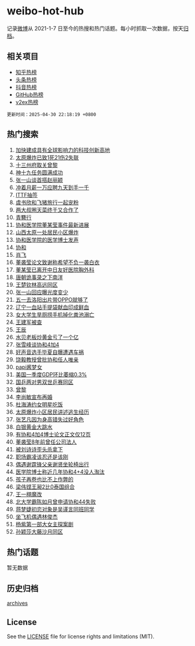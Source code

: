 # weibo-hot-hub

记录[微博](https://www.weibo.com)从 2021-1-7 日至今的热搜和热门话题。每小时抓取一次数据，按天[归档](archives)。

## 相关项目

- [知乎热榜](https://github.com/lonnyzhang423/zhihu-hot-hub)
- [头条热榜](https://github.com/lonnyzhang423/toutiao-hot-hub)
- [抖音热榜](https://github.com/lonnyzhang423/douyin-hot-hub)
- [GitHub热榜](https://github.com/lonnyzhang423/github-hot-hub)
- [v2ex热榜](https://github.com/lonnyzhang423/v2ex-hot-hub)


`更新时间：2025-04-30 22:18:19 +0800`

## 热门搜索

1. [加快建成具有全球影响力的科技创新高地](https://m.weibo.cn/search?containerid=100103type%3D1%26t%3D10%26q%3D%23%E5%8A%A0%E5%BF%AB%E5%BB%BA%E6%88%90%E5%85%B7%E6%9C%89%E5%85%A8%E7%90%83%E5%BD%B1%E5%93%8D%E5%8A%9B%E7%9A%84%E7%A7%91%E6%8A%80%E5%88%9B%E6%96%B0%E9%AB%98%E5%9C%B0%23&stream_entry_id=51&isnewpage=1&extparam=seat%3D1%26filter_type%3Drealtimehot%26stream_entry_id%3D51%26c_type%3D51%26dgr%3D0%26cate%3D10103%26pos%3D0%26q%3D%2523%25E5%258A%25A0%25E5%25BF%25AB%25E5%25BB%25BA%25E6%2588%2590%25E5%2585%25B7%25E6%259C%2589%25E5%2585%25A8%25E7%2590%2583%25E5%25BD%25B1%25E5%2593%258D%25E5%258A%259B%25E7%259A%2584%25E7%25A7%2591%25E6%258A%2580%25E5%2588%259B%25E6%2596%25B0%25E9%25AB%2598%25E5%259C%25B0%2523%26display_time%3D1746022698%26pre_seqid%3D17460226984289193126683)
1. [太原爆炸已致1死21伤2失联](https://m.weibo.cn/search?containerid=100103type%3D1%26t%3D10%26q%3D%23%E5%A4%AA%E5%8E%9F%E7%88%86%E7%82%B8%E5%B7%B2%E8%87%B41%E6%AD%BB21%E4%BC%A42%E5%A4%B1%E8%81%94%23&stream_entry_id=31&isnewpage=1&extparam=seat%3D1%26filter_type%3Drealtimehot%26c_type%3D31%26lcate%3D5001%26cate%3D5001%26q%3D%2523%25E5%25A4%25AA%25E5%258E%259F%25E7%2588%2586%25E7%2582%25B8%25E5%25B7%25B2%25E8%2587%25B41%25E6%25AD%25BB21%25E4%25BC%25A42%25E5%25A4%25B1%25E8%2581%2594%2523%26stream_entry_id%3D31%26flag%3D1%26band_rank%3D1%26realpos%3D1%26pos%3D0%26dgr%3D0%26display_time%3D1746022698%26pre_seqid%3D17460226984289193126683)
1. [十三州府取关曾黎](https://m.weibo.cn/search?containerid=100103type%3D1%26t%3D10%26q%3D%23%E5%8D%81%E4%B8%89%E5%B7%9E%E5%BA%9C%E5%8F%96%E5%85%B3%E6%9B%BE%E9%BB%8E%23&stream_entry_id=31&isnewpage=1&extparam=seat%3D1%26filter_type%3Drealtimehot%26c_type%3D31%26lcate%3D5001%26cate%3D5001%26q%3D%2523%25E5%258D%2581%25E4%25B8%2589%25E5%25B7%259E%25E5%25BA%259C%25E5%258F%2596%25E5%2585%25B3%25E6%259B%25BE%25E9%25BB%258E%2523%26stream_entry_id%3D31%26flag%3D2%26band_rank%3D2%26realpos%3D2%26pos%3D1%26dgr%3D0%26display_time%3D1746022698%26pre_seqid%3D17460226984289193126683)
1. [神十九任务圆满成功](https://m.weibo.cn/search?containerid=100103type%3D1%26t%3D10%26q%3D%23%E7%A5%9E%E5%8D%81%E4%B9%9D%E4%BB%BB%E5%8A%A1%E5%9C%86%E6%BB%A1%E6%88%90%E5%8A%9F%23&stream_entry_id=31&isnewpage=1&extparam=seat%3D1%26filter_type%3Drealtimehot%26c_type%3D31%26lcate%3D5001%26cate%3D5001%26q%3D%2523%25E7%25A5%259E%25E5%258D%2581%25E4%25B9%259D%25E4%25BB%25BB%25E5%258A%25A1%25E5%259C%2586%25E6%25BB%25A1%25E6%2588%2590%25E5%258A%259F%2523%26stream_entry_id%3D31%26flag%3D0%26band_rank%3D3%26realpos%3D3%26pos%3D2%26dgr%3D0%26display_time%3D1746022698%26pre_seqid%3D17460226984289193126683)
1. [张一山谈首搭赵丽颖](https://m.weibo.cn/search?containerid=100103type%3D1%26t%3D10%26q%3D%23%E5%BC%A0%E4%B8%80%E5%B1%B1%E8%B0%88%E9%A6%96%E6%90%AD%E8%B5%B5%E4%B8%BD%E9%A2%96%23&stream_entry_id=31&isnewpage=1&extparam=seat%3D1%26filter_type%3Drealtimehot%26c_type%3D31%26lcate%3D5001%26cate%3D5001%26q%3D%2523%25E5%25BC%25A0%25E4%25B8%2580%25E5%25B1%25B1%25E8%25B0%2588%25E9%25A6%2596%25E6%2590%25AD%25E8%25B5%25B5%25E4%25B8%25BD%25E9%25A2%2596%2523%26stream_entry_id%3D31%26flag%3D1%26band_rank%3D4%26realpos%3D4%26pos%3D3%26dgr%3D0%26display_time%3D1746022698%26pre_seqid%3D17460226984289193126683)
1. [冲着月薪一万应聘九天到手一千](https://m.weibo.cn/search?containerid=100103type%3D1%26t%3D10%26q%3D%23%E5%86%B2%E7%9D%80%E6%9C%88%E8%96%AA%E4%B8%80%E4%B8%87%E5%BA%94%E8%81%98%E4%B9%9D%E5%A4%A9%E5%88%B0%E6%89%8B%E4%B8%80%E5%8D%83%23&stream_entry_id=31&isnewpage=1&extparam=seat%3D1%26filter_type%3Drealtimehot%26c_type%3D31%26lcate%3D5001%26cate%3D5001%26q%3D%2523%25E5%2586%25B2%25E7%259D%2580%25E6%259C%2588%25E8%2596%25AA%25E4%25B8%2580%25E4%25B8%2587%25E5%25BA%2594%25E8%2581%2598%25E4%25B9%259D%25E5%25A4%25A9%25E5%2588%25B0%25E6%2589%258B%25E4%25B8%2580%25E5%258D%2583%2523%26stream_entry_id%3D31%26flag%3D0%26band_rank%3D5%26realpos%3D5%26pos%3D4%26dgr%3D0%26display_time%3D1746022698%26pre_seqid%3D17460226984289193126683)
1. [ITTF抽签](https://m.weibo.cn/search?containerid=100103type%3D1%26t%3D10%26q%3DITTF%E6%8A%BD%E7%AD%BE&stream_entry_id=31&isnewpage=1&extparam=seat%3D1%26filter_type%3Drealtimehot%26c_type%3D31%26lcate%3D5001%26cate%3D5001%26q%3DITTF%25E6%258A%25BD%25E7%25AD%25BE%26stream_entry_id%3D31%26flag%3D1%26band_rank%3D6%26realpos%3D6%26pos%3D5%26dgr%3D0%26display_time%3D1746022698%26pre_seqid%3D17460226984289193126683)
1. [虞书欣和飞猪旅行一起宠粉](https://m.weibo.cn/search?containerid=100103type%3D1%26t%3D10%26q%3D%23%E8%99%9E%E4%B9%A6%E6%AC%A3%E5%92%8C%E9%A3%9E%E7%8C%AA%E6%97%85%E8%A1%8C%E4%B8%80%E8%B5%B7%E5%AE%A0%E7%B2%89%23&stream_entry_id=31&isnewpage=1&extparam=seat%3D1%26filter_type%3Drealtimehot%26c_type%3D31%26lcate%3D5001%26cate%3D5001%26q%3D%2523%25E8%2599%259E%25E4%25B9%25A6%25E6%25AC%25A3%25E5%2592%258C%25E9%25A3%259E%25E7%258C%25AA%25E6%2597%2585%25E8%25A1%258C%25E4%25B8%2580%25E8%25B5%25B7%25E5%25AE%25A0%25E7%25B2%2589%2523%26dgr%3D0%26adid%3D284864%26topic_ad%3D1%26band_rank%3D7%26stream_entry_id%3D31%26pos%3D6%26is_ad_pos%3D1%26display_time%3D1746022698%26pre_seqid%3D17460226984289193126683)
1. [两大叔圈天菜终于又合作了](https://m.weibo.cn/search?containerid=100103type%3D1%26t%3D10%26q%3D%E4%B8%A4%E5%A4%A7%E5%8F%94%E5%9C%88%E5%A4%A9%E8%8F%9C%E7%BB%88%E4%BA%8E%E5%8F%88%E5%90%88%E4%BD%9C%E4%BA%86&stream_entry_id=31&isnewpage=1&extparam=seat%3D1%26filter_type%3Drealtimehot%26c_type%3D31%26lcate%3D5001%26cate%3D5001%26q%3D%25E4%25B8%25A4%25E5%25A4%25A7%25E5%258F%2594%25E5%259C%2588%25E5%25A4%25A9%25E8%258F%259C%25E7%25BB%2588%25E4%25BA%258E%25E5%258F%2588%25E5%2590%2588%25E4%25BD%259C%25E4%25BA%2586%26stream_entry_id%3D31%26flag%3D1%26band_rank%3D7%26realpos%3D7%26pos%3D7%26dgr%3D0%26display_time%3D1746022698%26pre_seqid%3D17460226984289193126683)
1. [青簪行](https://m.weibo.cn/search?containerid=100103type%3D1%26t%3D10%26q%3D%E9%9D%92%E7%B0%AA%E8%A1%8C&stream_entry_id=31&isnewpage=1&extparam=seat%3D1%26filter_type%3Drealtimehot%26c_type%3D31%26lcate%3D5001%26cate%3D5001%26q%3D%25E9%259D%2592%25E7%25B0%25AA%25E8%25A1%258C%26stream_entry_id%3D31%26flag%3D2%26band_rank%3D8%26realpos%3D8%26pos%3D8%26dgr%3D0%26display_time%3D1746022698%26pre_seqid%3D17460226984289193126683)
1. [协和医学院董某莹事件最新进展](https://m.weibo.cn/search?containerid=100103type%3D1%26t%3D10%26q%3D%E5%8D%8F%E5%92%8C%E5%8C%BB%E5%AD%A6%E9%99%A2%E8%91%A3%E6%9F%90%E8%8E%B9%E4%BA%8B%E4%BB%B6%E6%9C%80%E6%96%B0%E8%BF%9B%E5%B1%95&stream_entry_id=31&isnewpage=1&extparam=seat%3D1%26filter_type%3Drealtimehot%26c_type%3D31%26lcate%3D5001%26cate%3D5001%26q%3D%25E5%258D%258F%25E5%2592%258C%25E5%258C%25BB%25E5%25AD%25A6%25E9%2599%25A2%25E8%2591%25A3%25E6%259F%2590%25E8%258E%25B9%25E4%25BA%258B%25E4%25BB%25B6%25E6%259C%2580%25E6%2596%25B0%25E8%25BF%259B%25E5%25B1%2595%26stream_entry_id%3D31%26flag%3D16%26band_rank%3D9%26realpos%3D9%26pos%3D9%26dgr%3D0%26display_time%3D1746022698%26pre_seqid%3D17460226984289193126683)
1. [山西太原一处居民小区爆炸](https://m.weibo.cn/search?containerid=100103type%3D1%26t%3D10%26q%3D%23%E5%B1%B1%E8%A5%BF%E5%A4%AA%E5%8E%9F%E4%B8%80%E5%A4%84%E5%B1%85%E6%B0%91%E5%B0%8F%E5%8C%BA%E7%88%86%E7%82%B8%23&stream_entry_id=31&isnewpage=1&extparam=seat%3D1%26filter_type%3Drealtimehot%26c_type%3D31%26lcate%3D5001%26cate%3D5001%26q%3D%2523%25E5%25B1%25B1%25E8%25A5%25BF%25E5%25A4%25AA%25E5%258E%259F%25E4%25B8%2580%25E5%25A4%2584%25E5%25B1%2585%25E6%25B0%2591%25E5%25B0%258F%25E5%258C%25BA%25E7%2588%2586%25E7%2582%25B8%2523%26stream_entry_id%3D31%26flag%3D0%26band_rank%3D10%26realpos%3D10%26pos%3D10%26dgr%3D0%26display_time%3D1746022698%26pre_seqid%3D17460226984289193126683)
1. [协和医学院的医学博士发声](https://m.weibo.cn/search?containerid=100103type%3D1%26t%3D10%26q%3D%23%E5%8D%8F%E5%92%8C%E5%8C%BB%E5%AD%A6%E9%99%A2%E7%9A%84%E5%8C%BB%E5%AD%A6%E5%8D%9A%E5%A3%AB%E5%8F%91%E5%A3%B0%23&stream_entry_id=31&isnewpage=1&extparam=seat%3D1%26filter_type%3Drealtimehot%26c_type%3D31%26lcate%3D5001%26cate%3D5001%26q%3D%2523%25E5%258D%258F%25E5%2592%258C%25E5%258C%25BB%25E5%25AD%25A6%25E9%2599%25A2%25E7%259A%2584%25E5%258C%25BB%25E5%25AD%25A6%25E5%258D%259A%25E5%25A3%25AB%25E5%258F%2591%25E5%25A3%25B0%2523%26stream_entry_id%3D31%26flag%3D0%26band_rank%3D11%26realpos%3D11%26pos%3D11%26dgr%3D0%26display_time%3D1746022698%26pre_seqid%3D17460226984289193126683)
1. [协和](https://m.weibo.cn/search?containerid=100103type%3D1%26t%3D10%26q%3D%E5%8D%8F%E5%92%8C&stream_entry_id=31&isnewpage=1&extparam=seat%3D1%26filter_type%3Drealtimehot%26c_type%3D31%26lcate%3D5001%26cate%3D5001%26q%3D%25E5%258D%258F%25E5%2592%258C%26stream_entry_id%3D31%26flag%3D1%26band_rank%3D12%26realpos%3D12%26pos%3D12%26dgr%3D0%26display_time%3D1746022698%26pre_seqid%3D17460226984289193126683)
1. [肖飞](https://m.weibo.cn/search?containerid=100103type%3D1%26t%3D10%26q%3D%E8%82%96%E9%A3%9E&stream_entry_id=31&isnewpage=1&extparam=seat%3D1%26filter_type%3Drealtimehot%26c_type%3D31%26lcate%3D5001%26cate%3D5001%26q%3D%25E8%2582%2596%25E9%25A3%259E%26stream_entry_id%3D31%26flag%3D1%26band_rank%3D13%26realpos%3D13%26pos%3D13%26dgr%3D0%26display_time%3D1746022698%26pre_seqid%3D17460226984289193126683)
1. [董袭莹论文致谢称希望不负一袭白衣](https://m.weibo.cn/search?containerid=100103type%3D1%26t%3D10%26q%3D%23%E8%91%A3%E8%A2%AD%E8%8E%B9%E8%AE%BA%E6%96%87%E8%87%B4%E8%B0%A2%E7%A7%B0%E5%B8%8C%E6%9C%9B%E4%B8%8D%E8%B4%9F%E4%B8%80%E8%A2%AD%E7%99%BD%E8%A1%A3%23&stream_entry_id=31&isnewpage=1&extparam=seat%3D1%26filter_type%3Drealtimehot%26c_type%3D31%26lcate%3D5001%26cate%3D5001%26q%3D%2523%25E8%2591%25A3%25E8%25A2%25AD%25E8%258E%25B9%25E8%25AE%25BA%25E6%2596%2587%25E8%2587%25B4%25E8%25B0%25A2%25E7%25A7%25B0%25E5%25B8%258C%25E6%259C%259B%25E4%25B8%258D%25E8%25B4%259F%25E4%25B8%2580%25E8%25A2%25AD%25E7%2599%25BD%25E8%25A1%25A3%2523%26stream_entry_id%3D31%26flag%3D0%26band_rank%3D14%26realpos%3D14%26pos%3D14%26dgr%3D0%26display_time%3D1746022698%26pre_seqid%3D17460226984289193126683)
1. [董某莹已离开中日友好医院胸外科](https://m.weibo.cn/search?containerid=100103type%3D1%26t%3D10%26q%3D%23%E8%91%A3%E6%9F%90%E8%8E%B9%E5%B7%B2%E7%A6%BB%E5%BC%80%E4%B8%AD%E6%97%A5%E5%8F%8B%E5%A5%BD%E5%8C%BB%E9%99%A2%E8%83%B8%E5%A4%96%E7%A7%91%23&stream_entry_id=31&isnewpage=1&extparam=seat%3D1%26filter_type%3Drealtimehot%26c_type%3D31%26lcate%3D5001%26cate%3D5001%26q%3D%2523%25E8%2591%25A3%25E6%259F%2590%25E8%258E%25B9%25E5%25B7%25B2%25E7%25A6%25BB%25E5%25BC%2580%25E4%25B8%25AD%25E6%2597%25A5%25E5%258F%258B%25E5%25A5%25BD%25E5%258C%25BB%25E9%2599%25A2%25E8%2583%25B8%25E5%25A4%2596%25E7%25A7%2591%2523%26stream_entry_id%3D31%26flag%3D1%26band_rank%3D15%26realpos%3D15%26pos%3D15%26dgr%3D0%26display_time%3D1746022698%26pre_seqid%3D17460226984289193126683)
1. [唐朝诡事录之下南洋](https://m.weibo.cn/search?containerid=100103type%3D1%26t%3D10%26q%3D%E5%94%90%E6%9C%9D%E8%AF%A1%E4%BA%8B%E5%BD%95%E4%B9%8B%E4%B8%8B%E5%8D%97%E6%B4%8B&stream_entry_id=31&isnewpage=1&extparam=seat%3D1%26filter_type%3Drealtimehot%26c_type%3D31%26lcate%3D5001%26cate%3D5001%26q%3D%25E5%2594%2590%25E6%259C%259D%25E8%25AF%25A1%25E4%25BA%258B%25E5%25BD%2595%25E4%25B9%258B%25E4%25B8%258B%25E5%258D%2597%25E6%25B4%258B%26stream_entry_id%3D31%26flag%3D1%26band_rank%3D16%26realpos%3D16%26pos%3D16%26dgr%3D0%26display_time%3D1746022698%26pre_seqid%3D17460226984289193126683)
1. [王楚钦林高远同区](https://m.weibo.cn/search?containerid=100103type%3D1%26t%3D10%26q%3D%E7%8E%8B%E6%A5%9A%E9%92%A6%E6%9E%97%E9%AB%98%E8%BF%9C%E5%90%8C%E5%8C%BA&stream_entry_id=31&isnewpage=1&extparam=seat%3D1%26filter_type%3Drealtimehot%26c_type%3D31%26lcate%3D5001%26cate%3D5001%26q%3D%25E7%258E%258B%25E6%25A5%259A%25E9%2592%25A6%25E6%259E%2597%25E9%25AB%2598%25E8%25BF%259C%25E5%2590%258C%25E5%258C%25BA%26stream_entry_id%3D31%26flag%3D1%26band_rank%3D17%26realpos%3D17%26pos%3D17%26dgr%3D0%26display_time%3D1746022698%26pre_seqid%3D17460226984289193126683)
1. [张一山回应曝光度变少](https://m.weibo.cn/search?containerid=100103type%3D1%26t%3D10%26q%3D%23%E5%BC%A0%E4%B8%80%E5%B1%B1%E5%9B%9E%E5%BA%94%E6%9B%9D%E5%85%89%E5%BA%A6%E5%8F%98%E5%B0%91%23&stream_entry_id=31&isnewpage=1&extparam=seat%3D1%26filter_type%3Drealtimehot%26c_type%3D31%26lcate%3D5001%26cate%3D5001%26q%3D%2523%25E5%25BC%25A0%25E4%25B8%2580%25E5%25B1%25B1%25E5%259B%259E%25E5%25BA%2594%25E6%259B%259D%25E5%2585%2589%25E5%25BA%25A6%25E5%258F%2598%25E5%25B0%2591%2523%26stream_entry_id%3D31%26flag%3D1%26band_rank%3D18%26realpos%3D18%26pos%3D18%26dgr%3D0%26display_time%3D1746022698%26pre_seqid%3D17460226984289193126683)
1. [五一去洛阳出片带OPPO就够了](https://m.weibo.cn/search?containerid=100103type%3D1%26t%3D10%26q%3D%23%E4%BA%94%E4%B8%80%E5%8E%BB%E6%B4%9B%E9%98%B3%E5%87%BA%E7%89%87%E5%B8%A6OPPO%E5%B0%B1%E5%A4%9F%E4%BA%86%23&stream_entry_id=31&isnewpage=1&extparam=seat%3D1%26filter_type%3Drealtimehot%26c_type%3D31%26lcate%3D5001%26cate%3D5001%26q%3D%2523%25E4%25BA%2594%25E4%25B8%2580%25E5%258E%25BB%25E6%25B4%259B%25E9%2598%25B3%25E5%2587%25BA%25E7%2589%2587%25E5%25B8%25A6OPPO%25E5%25B0%25B1%25E5%25A4%259F%25E4%25BA%2586%2523%26stream_entry_id%3D31%26flag%3D1%26band_rank%3D19%26realpos%3D19%26pos%3D19%26dgr%3D0%26display_time%3D1746022698%26pre_seqid%3D17460226984289193126683)
1. [辽宁一血站手提袋献血印成鲜血](https://m.weibo.cn/search?containerid=100103type%3D1%26t%3D10%26q%3D%23%E8%BE%BD%E5%AE%81%E4%B8%80%E8%A1%80%E7%AB%99%E6%89%8B%E6%8F%90%E8%A2%8B%E7%8C%AE%E8%A1%80%E5%8D%B0%E6%88%90%E9%B2%9C%E8%A1%80%23&stream_entry_id=31&isnewpage=1&extparam=seat%3D1%26filter_type%3Drealtimehot%26c_type%3D31%26lcate%3D5001%26cate%3D5001%26q%3D%2523%25E8%25BE%25BD%25E5%25AE%2581%25E4%25B8%2580%25E8%25A1%2580%25E7%25AB%2599%25E6%2589%258B%25E6%258F%2590%25E8%25A2%258B%25E7%258C%25AE%25E8%25A1%2580%25E5%258D%25B0%25E6%2588%2590%25E9%25B2%259C%25E8%25A1%2580%2523%26stream_entry_id%3D31%26flag%3D1%26band_rank%3D20%26realpos%3D20%26pos%3D20%26dgr%3D0%26display_time%3D1746022698%26pre_seqid%3D17460226984289193126683)
1. [女大学生旱厕捞手机掉化粪池溺亡](https://m.weibo.cn/search?containerid=100103type%3D1%26t%3D10%26q%3D%23%E5%A5%B3%E5%A4%A7%E5%AD%A6%E7%94%9F%E6%97%B1%E5%8E%95%E6%8D%9E%E6%89%8B%E6%9C%BA%E6%8E%89%E5%8C%96%E7%B2%AA%E6%B1%A0%E6%BA%BA%E4%BA%A1%23&stream_entry_id=31&isnewpage=1&extparam=seat%3D1%26filter_type%3Drealtimehot%26c_type%3D31%26lcate%3D5001%26cate%3D5001%26q%3D%2523%25E5%25A5%25B3%25E5%25A4%25A7%25E5%25AD%25A6%25E7%2594%259F%25E6%2597%25B1%25E5%258E%2595%25E6%258D%259E%25E6%2589%258B%25E6%259C%25BA%25E6%258E%2589%25E5%258C%2596%25E7%25B2%25AA%25E6%25B1%25A0%25E6%25BA%25BA%25E4%25BA%25A1%2523%26stream_entry_id%3D31%26flag%3D0%26band_rank%3D21%26realpos%3D21%26pos%3D21%26dgr%3D0%26display_time%3D1746022698%26pre_seqid%3D17460226984289193126683)
1. [王建军被查](https://m.weibo.cn/search?containerid=100103type%3D1%26t%3D10%26q%3D%23%E7%8E%8B%E5%BB%BA%E5%86%9B%E8%A2%AB%E6%9F%A5%23&stream_entry_id=31&isnewpage=1&extparam=seat%3D1%26filter_type%3Drealtimehot%26c_type%3D31%26lcate%3D5001%26cate%3D5001%26q%3D%2523%25E7%258E%258B%25E5%25BB%25BA%25E5%2586%259B%25E8%25A2%25AB%25E6%259F%25A5%2523%26stream_entry_id%3D31%26flag%3D1%26band_rank%3D22%26realpos%3D22%26pos%3D22%26dgr%3D0%26display_time%3D1746022698%26pre_seqid%3D17460226984289193126683)
1. [王辰](https://m.weibo.cn/search?containerid=100103type%3D1%26t%3D10%26q%3D%E7%8E%8B%E8%BE%B0&stream_entry_id=31&isnewpage=1&extparam=seat%3D1%26filter_type%3Drealtimehot%26c_type%3D31%26lcate%3D5001%26cate%3D5001%26q%3D%25E7%258E%258B%25E8%25BE%25B0%26stream_entry_id%3D31%26flag%3D0%26band_rank%3D23%26realpos%3D23%26pos%3D23%26dgr%3D0%26display_time%3D1746022698%26pre_seqid%3D17460226984289193126683)
1. [水贝老板炒黄金亏了一个亿](https://m.weibo.cn/search?containerid=100103type%3D1%26t%3D10%26q%3D%23%E6%B0%B4%E8%B4%9D%E8%80%81%E6%9D%BF%E7%82%92%E9%BB%84%E9%87%91%E4%BA%8F%E4%BA%86%E4%B8%80%E4%B8%AA%E4%BA%BF%23&stream_entry_id=31&isnewpage=1&extparam=seat%3D1%26filter_type%3Drealtimehot%26c_type%3D31%26lcate%3D5001%26cate%3D5001%26q%3D%2523%25E6%25B0%25B4%25E8%25B4%259D%25E8%2580%2581%25E6%259D%25BF%25E7%2582%2592%25E9%25BB%2584%25E9%2587%2591%25E4%25BA%258F%25E4%25BA%2586%25E4%25B8%2580%25E4%25B8%25AA%25E4%25BA%25BF%2523%26stream_entry_id%3D31%26flag%3D0%26band_rank%3D24%26realpos%3D24%26pos%3D24%26dgr%3D0%26display_time%3D1746022698%26pre_seqid%3D17460226984289193126683)
1. [张雪峰谈协和4加4](https://m.weibo.cn/search?containerid=100103type%3D1%26t%3D10%26q%3D%23%E5%BC%A0%E9%9B%AA%E5%B3%B0%E8%B0%88%E5%8D%8F%E5%92%8C4%E5%8A%A04%23&stream_entry_id=31&isnewpage=1&extparam=seat%3D1%26filter_type%3Drealtimehot%26c_type%3D31%26lcate%3D5001%26cate%3D5001%26q%3D%2523%25E5%25BC%25A0%25E9%259B%25AA%25E5%25B3%25B0%25E8%25B0%2588%25E5%258D%258F%25E5%2592%258C4%25E5%258A%25A04%2523%26stream_entry_id%3D31%26flag%3D1%26band_rank%3D25%26realpos%3D25%26pos%3D25%26dgr%3D0%26display_time%3D1746022698%26pre_seqid%3D17460226984289193126683)
1. [好声音选手毕夏自曝遭遇车祸](https://m.weibo.cn/search?containerid=100103type%3D1%26t%3D10%26q%3D%23%E5%A5%BD%E5%A3%B0%E9%9F%B3%E9%80%89%E6%89%8B%E6%AF%95%E5%A4%8F%E8%87%AA%E6%9B%9D%E9%81%AD%E9%81%87%E8%BD%A6%E7%A5%B8%23&stream_entry_id=31&isnewpage=1&extparam=seat%3D1%26filter_type%3Drealtimehot%26c_type%3D31%26lcate%3D5001%26cate%3D5001%26q%3D%2523%25E5%25A5%25BD%25E5%25A3%25B0%25E9%259F%25B3%25E9%2580%2589%25E6%2589%258B%25E6%25AF%2595%25E5%25A4%258F%25E8%2587%25AA%25E6%259B%259D%25E9%2581%25AD%25E9%2581%2587%25E8%25BD%25A6%25E7%25A5%25B8%2523%26stream_entry_id%3D31%26flag%3D1%26band_rank%3D26%26realpos%3D26%26pos%3D26%26dgr%3D0%26display_time%3D1746022698%26pre_seqid%3D17460226984289193126683)
1. [饶毅教授曾批协和任人唯亲](https://m.weibo.cn/search?containerid=100103type%3D1%26t%3D10%26q%3D%23%E9%A5%B6%E6%AF%85%E6%95%99%E6%8E%88%E6%9B%BE%E6%89%B9%E5%8D%8F%E5%92%8C%E4%BB%BB%E4%BA%BA%E5%94%AF%E4%BA%B2%23&stream_entry_id=31&isnewpage=1&extparam=seat%3D1%26filter_type%3Drealtimehot%26c_type%3D31%26lcate%3D5001%26cate%3D5001%26q%3D%2523%25E9%25A5%25B6%25E6%25AF%2585%25E6%2595%2599%25E6%258E%2588%25E6%259B%25BE%25E6%2589%25B9%25E5%258D%258F%25E5%2592%258C%25E4%25BB%25BB%25E4%25BA%25BA%25E5%2594%25AF%25E4%25BA%25B2%2523%26stream_entry_id%3D31%26flag%3D0%26band_rank%3D27%26realpos%3D27%26pos%3D27%26dgr%3D0%26display_time%3D1746022698%26pre_seqid%3D17460226984289193126683)
1. [papi酱梦女](https://m.weibo.cn/search?containerid=100103type%3D1%26t%3D10%26q%3Dpapi%E9%85%B1%E6%A2%A6%E5%A5%B3&stream_entry_id=31&isnewpage=1&extparam=seat%3D1%26filter_type%3Drealtimehot%26c_type%3D31%26lcate%3D5001%26cate%3D5001%26q%3Dpapi%25E9%2585%25B1%25E6%25A2%25A6%25E5%25A5%25B3%26stream_entry_id%3D31%26flag%3D0%26band_rank%3D28%26realpos%3D28%26pos%3D28%26dgr%3D0%26display_time%3D1746022698%26pre_seqid%3D17460226984289193126683)
1. [美国一季度GDP环比萎缩0.3%](https://m.weibo.cn/search?containerid=100103type%3D1%26t%3D10%26q%3D%23%E7%BE%8E%E5%9B%BD%E4%B8%80%E5%AD%A3%E5%BA%A6GDP%E7%8E%AF%E6%AF%94%E8%90%8E%E7%BC%A90.3%25%23&stream_entry_id=31&isnewpage=1&extparam=seat%3D1%26filter_type%3Drealtimehot%26c_type%3D31%26lcate%3D5001%26cate%3D5001%26q%3D%2523%25E7%25BE%258E%25E5%259B%25BD%25E4%25B8%2580%25E5%25AD%25A3%25E5%25BA%25A6GDP%25E7%258E%25AF%25E6%25AF%2594%25E8%2590%258E%25E7%25BC%25A90.3%2525%2523%26stream_entry_id%3D31%26flag%3D1%26band_rank%3D29%26realpos%3D29%26pos%3D29%26dgr%3D0%26display_time%3D1746022698%26pre_seqid%3D17460226984289193126683)
1. [国乒两对男双世乒赛同区](https://m.weibo.cn/search?containerid=100103type%3D1%26t%3D10%26q%3D%23%E5%9B%BD%E4%B9%92%E4%B8%A4%E5%AF%B9%E7%94%B7%E5%8F%8C%E4%B8%96%E4%B9%92%E8%B5%9B%E5%90%8C%E5%8C%BA%23&stream_entry_id=31&isnewpage=1&extparam=seat%3D1%26filter_type%3Drealtimehot%26c_type%3D31%26lcate%3D5001%26cate%3D5001%26q%3D%2523%25E5%259B%25BD%25E4%25B9%2592%25E4%25B8%25A4%25E5%25AF%25B9%25E7%2594%25B7%25E5%258F%258C%25E4%25B8%2596%25E4%25B9%2592%25E8%25B5%259B%25E5%2590%258C%25E5%258C%25BA%2523%26stream_entry_id%3D31%26flag%3D1%26band_rank%3D30%26realpos%3D30%26pos%3D30%26dgr%3D0%26display_time%3D1746022698%26pre_seqid%3D17460226984289193126683)
1. [曾黎](https://m.weibo.cn/search?containerid=100103type%3D1%26t%3D10%26q%3D%E6%9B%BE%E9%BB%8E&stream_entry_id=31&isnewpage=1&extparam=seat%3D1%26filter_type%3Drealtimehot%26c_type%3D31%26lcate%3D5001%26cate%3D5001%26q%3D%25E6%259B%25BE%25E9%25BB%258E%26stream_entry_id%3D31%26flag%3D0%26band_rank%3D31%26realpos%3D31%26pos%3D31%26dgr%3D0%26display_time%3D1746022698%26pre_seqid%3D17460226984289193126683)
1. [李尚敏宣布再婚](https://m.weibo.cn/search?containerid=100103type%3D1%26t%3D10%26q%3D%23%E6%9D%8E%E5%B0%9A%E6%95%8F%E5%AE%A3%E5%B8%83%E5%86%8D%E5%A9%9A%23&stream_entry_id=31&isnewpage=1&extparam=seat%3D1%26filter_type%3Drealtimehot%26c_type%3D31%26lcate%3D5001%26cate%3D5001%26q%3D%2523%25E6%259D%258E%25E5%25B0%259A%25E6%2595%258F%25E5%25AE%25A3%25E5%25B8%2583%25E5%2586%258D%25E5%25A9%259A%2523%26stream_entry_id%3D31%26flag%3D1%26band_rank%3D32%26realpos%3D32%26pos%3D32%26dgr%3D0%26display_time%3D1746022698%26pre_seqid%3D17460226984289193126683)
1. [杜海涛约女明星吃饭](https://m.weibo.cn/search?containerid=100103type%3D1%26t%3D10%26q%3D%23%E6%9D%9C%E6%B5%B7%E6%B6%9B%E7%BA%A6%E5%A5%B3%E6%98%8E%E6%98%9F%E5%90%83%E9%A5%AD%23&stream_entry_id=31&isnewpage=1&extparam=seat%3D1%26filter_type%3Drealtimehot%26c_type%3D31%26lcate%3D5001%26cate%3D5001%26q%3D%2523%25E6%259D%259C%25E6%25B5%25B7%25E6%25B6%259B%25E7%25BA%25A6%25E5%25A5%25B3%25E6%2598%258E%25E6%2598%259F%25E5%2590%2583%25E9%25A5%25AD%2523%26stream_entry_id%3D31%26flag%3D0%26band_rank%3D33%26realpos%3D33%26pos%3D33%26dgr%3D0%26display_time%3D1746022698%26pre_seqid%3D17460226984289193126683)
1. [太原爆炸小区居民讲述逃生经历](https://m.weibo.cn/search?containerid=100103type%3D1%26t%3D10%26q%3D%23%E5%A4%AA%E5%8E%9F%E7%88%86%E7%82%B8%E5%B0%8F%E5%8C%BA%E5%B1%85%E6%B0%91%E8%AE%B2%E8%BF%B0%E9%80%83%E7%94%9F%E7%BB%8F%E5%8E%86%23&stream_entry_id=31&isnewpage=1&extparam=seat%3D1%26filter_type%3Drealtimehot%26c_type%3D31%26lcate%3D5001%26cate%3D5001%26q%3D%2523%25E5%25A4%25AA%25E5%258E%259F%25E7%2588%2586%25E7%2582%25B8%25E5%25B0%258F%25E5%258C%25BA%25E5%25B1%2585%25E6%25B0%2591%25E8%25AE%25B2%25E8%25BF%25B0%25E9%2580%2583%25E7%2594%259F%25E7%25BB%258F%25E5%258E%2586%2523%26stream_entry_id%3D31%26flag%3D1%26band_rank%3D34%26realpos%3D34%26pos%3D34%26dgr%3D0%26display_time%3D1746022698%26pre_seqid%3D17460226984289193126683)
1. [张艺凡因为身高错失过好角色](https://m.weibo.cn/search?containerid=100103type%3D1%26t%3D10%26q%3D%23%E5%BC%A0%E8%89%BA%E5%87%A1%E5%9B%A0%E4%B8%BA%E8%BA%AB%E9%AB%98%E9%94%99%E5%A4%B1%E8%BF%87%E5%A5%BD%E8%A7%92%E8%89%B2%23&stream_entry_id=31&isnewpage=1&extparam=seat%3D1%26filter_type%3Drealtimehot%26c_type%3D31%26lcate%3D5001%26cate%3D5001%26q%3D%2523%25E5%25BC%25A0%25E8%2589%25BA%25E5%2587%25A1%25E5%259B%25A0%25E4%25B8%25BA%25E8%25BA%25AB%25E9%25AB%2598%25E9%2594%2599%25E5%25A4%25B1%25E8%25BF%2587%25E5%25A5%25BD%25E8%25A7%2592%25E8%2589%25B2%2523%26stream_entry_id%3D31%26flag%3D0%26band_rank%3D35%26realpos%3D35%26pos%3D35%26dgr%3D0%26display_time%3D1746022698%26pre_seqid%3D17460226984289193126683)
1. [白银黄金大跳水](https://m.weibo.cn/search?containerid=100103type%3D1%26t%3D10%26q%3D%23%E7%99%BD%E9%93%B6%E9%BB%84%E9%87%91%E5%A4%A7%E8%B7%B3%E6%B0%B4%23&stream_entry_id=31&isnewpage=1&extparam=seat%3D1%26filter_type%3Drealtimehot%26c_type%3D31%26lcate%3D5001%26cate%3D5001%26q%3D%2523%25E7%2599%25BD%25E9%2593%25B6%25E9%25BB%2584%25E9%2587%2591%25E5%25A4%25A7%25E8%25B7%25B3%25E6%25B0%25B4%2523%26stream_entry_id%3D31%26flag%3D1%26band_rank%3D36%26realpos%3D36%26pos%3D36%26dgr%3D0%26display_time%3D1746022698%26pre_seqid%3D17460226984289193126683)
1. [有协和4加4博士论文正文仅12页](https://m.weibo.cn/search?containerid=100103type%3D1%26t%3D10%26q%3D%23%E6%9C%89%E5%8D%8F%E5%92%8C4%E5%8A%A04%E5%8D%9A%E5%A3%AB%E8%AE%BA%E6%96%87%E6%AD%A3%E6%96%87%E4%BB%8512%E9%A1%B5%23&stream_entry_id=31&isnewpage=1&extparam=seat%3D1%26filter_type%3Drealtimehot%26c_type%3D31%26lcate%3D5001%26cate%3D5001%26q%3D%2523%25E6%259C%2589%25E5%258D%258F%25E5%2592%258C4%25E5%258A%25A04%25E5%258D%259A%25E5%25A3%25AB%25E8%25AE%25BA%25E6%2596%2587%25E6%25AD%25A3%25E6%2596%2587%25E4%25BB%258512%25E9%25A1%25B5%2523%26stream_entry_id%3D31%26flag%3D0%26band_rank%3D37%26realpos%3D37%26pos%3D37%26dgr%3D0%26display_time%3D1746022698%26pre_seqid%3D17460226984289193126683)
1. [董袭莹8年前曾任公司法人](https://m.weibo.cn/search?containerid=100103type%3D1%26t%3D10%26q%3D%23%E8%91%A3%E8%A2%AD%E8%8E%B98%E5%B9%B4%E5%89%8D%E6%9B%BE%E4%BB%BB%E5%85%AC%E5%8F%B8%E6%B3%95%E4%BA%BA%23&stream_entry_id=31&isnewpage=1&extparam=seat%3D1%26filter_type%3Drealtimehot%26c_type%3D31%26lcate%3D5001%26cate%3D5001%26q%3D%2523%25E8%2591%25A3%25E8%25A2%25AD%25E8%258E%25B98%25E5%25B9%25B4%25E5%2589%258D%25E6%259B%25BE%25E4%25BB%25BB%25E5%2585%25AC%25E5%258F%25B8%25E6%25B3%2595%25E4%25BA%25BA%2523%26stream_entry_id%3D31%26flag%3D1%26band_rank%3D38%26realpos%3D38%26pos%3D38%26dgr%3D0%26display_time%3D1746022698%26pre_seqid%3D17460226984289193126683)
1. [被刘诗诗歪头杀拿下](https://m.weibo.cn/search?containerid=100103type%3D1%26t%3D10%26q%3D%E8%A2%AB%E5%88%98%E8%AF%97%E8%AF%97%E6%AD%AA%E5%A4%B4%E6%9D%80%E6%8B%BF%E4%B8%8B&stream_entry_id=31&isnewpage=1&extparam=seat%3D1%26filter_type%3Drealtimehot%26c_type%3D31%26lcate%3D5001%26cate%3D5001%26q%3D%25E8%25A2%25AB%25E5%2588%2598%25E8%25AF%2597%25E8%25AF%2597%25E6%25AD%25AA%25E5%25A4%25B4%25E6%259D%2580%25E6%258B%25BF%25E4%25B8%258B%26stream_entry_id%3D31%26flag%3D1%26band_rank%3D39%26realpos%3D39%26pos%3D39%26dgr%3D0%26display_time%3D1746022698%26pre_seqid%3D17460226984289193126683)
1. [职场霸凌该忍还是该刚](https://m.weibo.cn/search?containerid=100103type%3D1%26t%3D10%26q%3D%E8%81%8C%E5%9C%BA%E9%9C%B8%E5%87%8C%E8%AF%A5%E5%BF%8D%E8%BF%98%E6%98%AF%E8%AF%A5%E5%88%9A&stream_entry_id=31&isnewpage=1&extparam=seat%3D1%26filter_type%3Drealtimehot%26c_type%3D31%26lcate%3D5001%26cate%3D5001%26q%3D%25E8%2581%258C%25E5%259C%25BA%25E9%259C%25B8%25E5%2587%258C%25E8%25AF%25A5%25E5%25BF%258D%25E8%25BF%2598%25E6%2598%25AF%25E8%25AF%25A5%25E5%2588%259A%26stream_entry_id%3D31%26flag%3D1%26band_rank%3D40%26realpos%3D40%26pos%3D40%26dgr%3D0%26display_time%3D1746022698%26pre_seqid%3D17460226984289193126683)
1. [偶遇谢霆锋父亲谢贤坐轮椅出行](https://m.weibo.cn/search?containerid=100103type%3D1%26t%3D10%26q%3D%23%E5%81%B6%E9%81%87%E8%B0%A2%E9%9C%86%E9%94%8B%E7%88%B6%E4%BA%B2%E8%B0%A2%E8%B4%A4%E5%9D%90%E8%BD%AE%E6%A4%85%E5%87%BA%E8%A1%8C%23&stream_entry_id=31&isnewpage=1&extparam=seat%3D1%26filter_type%3Drealtimehot%26c_type%3D31%26lcate%3D5001%26cate%3D5001%26q%3D%2523%25E5%2581%25B6%25E9%2581%2587%25E8%25B0%25A2%25E9%259C%2586%25E9%2594%258B%25E7%2588%25B6%25E4%25BA%25B2%25E8%25B0%25A2%25E8%25B4%25A4%25E5%259D%2590%25E8%25BD%25AE%25E6%25A4%2585%25E5%2587%25BA%25E8%25A1%258C%2523%26stream_entry_id%3D31%26flag%3D1%26band_rank%3D41%26realpos%3D41%26pos%3D41%26dgr%3D0%26display_time%3D1746022698%26pre_seqid%3D17460226984289193126683)
1. [医学院博士称近几年协和4+4没人淘汰](https://m.weibo.cn/search?containerid=100103type%3D1%26t%3D10%26q%3D%23%E5%8C%BB%E5%AD%A6%E9%99%A2%E5%8D%9A%E5%A3%AB%E7%A7%B0%E8%BF%91%E5%87%A0%E5%B9%B4%E5%8D%8F%E5%92%8C4%2B4%E6%B2%A1%E4%BA%BA%E6%B7%98%E6%B1%B0%23&stream_entry_id=31&isnewpage=1&extparam=seat%3D1%26filter_type%3Drealtimehot%26c_type%3D31%26lcate%3D5001%26cate%3D5001%26q%3D%2523%25E5%258C%25BB%25E5%25AD%25A6%25E9%2599%25A2%25E5%258D%259A%25E5%25A3%25AB%25E7%25A7%25B0%25E8%25BF%2591%25E5%2587%25A0%25E5%25B9%25B4%25E5%258D%258F%25E5%2592%258C4%252B4%25E6%25B2%25A1%25E4%25BA%25BA%25E6%25B7%2598%25E6%25B1%25B0%2523%26stream_entry_id%3D31%26flag%3D0%26band_rank%3D42%26realpos%3D42%26pos%3D42%26dgr%3D0%26display_time%3D1746022698%26pre_seqid%3D17460226984289193126683)
1. [孩子再卷也比不上作弊的](https://m.weibo.cn/search?containerid=100103type%3D1%26t%3D10%26q%3D%E5%AD%A9%E5%AD%90%E5%86%8D%E5%8D%B7%E4%B9%9F%E6%AF%94%E4%B8%8D%E4%B8%8A%E4%BD%9C%E5%BC%8A%E7%9A%84&stream_entry_id=31&isnewpage=1&extparam=seat%3D1%26filter_type%3Drealtimehot%26c_type%3D31%26lcate%3D5001%26cate%3D5001%26q%3D%25E5%25AD%25A9%25E5%25AD%2590%25E5%2586%258D%25E5%258D%25B7%25E4%25B9%259F%25E6%25AF%2594%25E4%25B8%258D%25E4%25B8%258A%25E4%25BD%259C%25E5%25BC%258A%25E7%259A%2584%26stream_entry_id%3D31%26flag%3D1%26band_rank%3D43%26realpos%3D43%26pos%3D43%26dgr%3D0%26display_time%3D1746022698%26pre_seqid%3D17460226984289193126683)
1. [梁伟铿王昶2比0泰国组合](https://m.weibo.cn/search?containerid=100103type%3D1%26t%3D10%26q%3D%23%E6%A2%81%E4%BC%9F%E9%93%BF%E7%8E%8B%E6%98%B62%E6%AF%940%E6%B3%B0%E5%9B%BD%E7%BB%84%E5%90%88%23&stream_entry_id=31&isnewpage=1&extparam=seat%3D1%26filter_type%3Drealtimehot%26c_type%3D31%26lcate%3D5001%26cate%3D5001%26q%3D%2523%25E6%25A2%2581%25E4%25BC%259F%25E9%2593%25BF%25E7%258E%258B%25E6%2598%25B62%25E6%25AF%25940%25E6%25B3%25B0%25E5%259B%25BD%25E7%25BB%2584%25E5%2590%2588%2523%26stream_entry_id%3D31%26flag%3D1%26band_rank%3D44%26realpos%3D44%26pos%3D44%26dgr%3D0%26display_time%3D1746022698%26pre_seqid%3D17460226984289193126683)
1. [王一栩魔改](https://m.weibo.cn/search?containerid=100103type%3D1%26t%3D10%26q%3D%E7%8E%8B%E4%B8%80%E6%A0%A9%E9%AD%94%E6%94%B9&stream_entry_id=31&isnewpage=1&extparam=seat%3D1%26filter_type%3Drealtimehot%26c_type%3D31%26lcate%3D5001%26cate%3D5001%26q%3D%25E7%258E%258B%25E4%25B8%2580%25E6%25A0%25A9%25E9%25AD%2594%25E6%2594%25B9%26stream_entry_id%3D31%26flag%3D0%26band_rank%3D45%26realpos%3D45%26pos%3D45%26dgr%3D0%26display_time%3D1746022698%26pre_seqid%3D17460226984289193126683)
1. [北大学霸陈如月曾申请协和44失败](https://m.weibo.cn/search?containerid=100103type%3D1%26t%3D10%26q%3D%E5%8C%97%E5%A4%A7%E5%AD%A6%E9%9C%B8%E9%99%88%E5%A6%82%E6%9C%88%E6%9B%BE%E7%94%B3%E8%AF%B7%E5%8D%8F%E5%92%8C44%E5%A4%B1%E8%B4%A5&stream_entry_id=31&isnewpage=1&extparam=seat%3D1%26filter_type%3Drealtimehot%26c_type%3D31%26lcate%3D5001%26cate%3D5001%26q%3D%25E5%258C%2597%25E5%25A4%25A7%25E5%25AD%25A6%25E9%259C%25B8%25E9%2599%2588%25E5%25A6%2582%25E6%259C%2588%25E6%259B%25BE%25E7%2594%25B3%25E8%25AF%25B7%25E5%258D%258F%25E5%2592%258C44%25E5%25A4%25B1%25E8%25B4%25A5%26stream_entry_id%3D31%26flag%3D0%26band_rank%3D46%26realpos%3D46%26pos%3D46%26dgr%3D0%26display_time%3D1746022698%26pre_seqid%3D17460226984289193126683)
1. [蒋梦婕初恋对象是吴谨言同班同学](https://m.weibo.cn/search?containerid=100103type%3D1%26t%3D10%26q%3D%E8%92%8B%E6%A2%A6%E5%A9%95%E5%88%9D%E6%81%8B%E5%AF%B9%E8%B1%A1%E6%98%AF%E5%90%B4%E8%B0%A8%E8%A8%80%E5%90%8C%E7%8F%AD%E5%90%8C%E5%AD%A6&stream_entry_id=31&isnewpage=1&extparam=seat%3D1%26filter_type%3Drealtimehot%26c_type%3D31%26lcate%3D5001%26cate%3D5001%26q%3D%25E8%2592%258B%25E6%25A2%25A6%25E5%25A9%2595%25E5%2588%259D%25E6%2581%258B%25E5%25AF%25B9%25E8%25B1%25A1%25E6%2598%25AF%25E5%2590%25B4%25E8%25B0%25A8%25E8%25A8%2580%25E5%2590%258C%25E7%258F%25AD%25E5%2590%258C%25E5%25AD%25A6%26stream_entry_id%3D31%26flag%3D0%26band_rank%3D47%26realpos%3D47%26pos%3D47%26dgr%3D0%26display_time%3D1746022698%26pre_seqid%3D17460226984289193126683)
1. [坐飞机偶遇林俊杰](https://m.weibo.cn/search?containerid=100103type%3D1%26t%3D10%26q%3D%23%E5%9D%90%E9%A3%9E%E6%9C%BA%E5%81%B6%E9%81%87%E6%9E%97%E4%BF%8A%E6%9D%B0%23&stream_entry_id=31&isnewpage=1&extparam=seat%3D1%26filter_type%3Drealtimehot%26c_type%3D31%26lcate%3D5001%26cate%3D5001%26q%3D%2523%25E5%259D%2590%25E9%25A3%259E%25E6%259C%25BA%25E5%2581%25B6%25E9%2581%2587%25E6%259E%2597%25E4%25BF%258A%25E6%259D%25B0%2523%26stream_entry_id%3D31%26flag%3D1%26band_rank%3D48%26realpos%3D48%26pos%3D48%26dgr%3D0%26display_time%3D1746022698%26pre_seqid%3D17460226984289193126683)
1. [杨紫第一部大女主探案剧](https://m.weibo.cn/search?containerid=100103type%3D1%26t%3D10%26q%3D%23%E6%9D%A8%E7%B4%AB%E7%AC%AC%E4%B8%80%E9%83%A8%E5%A4%A7%E5%A5%B3%E4%B8%BB%E6%8E%A2%E6%A1%88%E5%89%A7%23&stream_entry_id=31&isnewpage=1&extparam=seat%3D1%26filter_type%3Drealtimehot%26c_type%3D31%26lcate%3D5001%26cate%3D5001%26q%3D%2523%25E6%259D%25A8%25E7%25B4%25AB%25E7%25AC%25AC%25E4%25B8%2580%25E9%2583%25A8%25E5%25A4%25A7%25E5%25A5%25B3%25E4%25B8%25BB%25E6%258E%25A2%25E6%25A1%2588%25E5%2589%25A7%2523%26stream_entry_id%3D31%26flag%3D1%26band_rank%3D49%26realpos%3D49%26pos%3D49%26dgr%3D0%26display_time%3D1746022698%26pre_seqid%3D17460226984289193126683)
1. [孙颖莎大藤沙月同区](https://m.weibo.cn/search?containerid=100103type%3D1%26t%3D10%26q%3D%23%E5%AD%99%E9%A2%96%E8%8E%8E%E5%A4%A7%E8%97%A4%E6%B2%99%E6%9C%88%E5%90%8C%E5%8C%BA%23&stream_entry_id=31&isnewpage=1&extparam=seat%3D1%26filter_type%3Drealtimehot%26c_type%3D31%26lcate%3D5001%26cate%3D5001%26q%3D%2523%25E5%25AD%2599%25E9%25A2%2596%25E8%258E%258E%25E5%25A4%25A7%25E8%2597%25A4%25E6%25B2%2599%25E6%259C%2588%25E5%2590%258C%25E5%258C%25BA%2523%26stream_entry_id%3D31%26flag%3D1%26band_rank%3D50%26realpos%3D50%26pos%3D50%26dgr%3D0%26display_time%3D1746022698%26pre_seqid%3D17460226984289193126683)

## 热门话题

暂无数据

## 历史归档

[archives](archives)

## License

See the [LICENSE](LICENSE) file for license rights and limitations (MIT).

